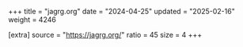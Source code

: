 +++
title = "jagrg.org"
date = "2024-04-25"
updated = "2025-02-16"
weight = 4246

[extra]
source = "https://jagrg.org/"
ratio = 45
size = 4
+++
